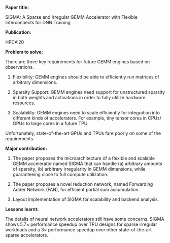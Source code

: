 **Paper title:**

SIGMA: A Sparse and Irregular GEMM Accelerator with Flexible Interconnects for
DNN Training

**Publication:**

HPCA’20

**Problem to solve:**

There are three key requirements for future GEMM engines based on observations.

1.  Flexibility: GEMM engines should be able to efficiently run matrices of
    arbitrary dimensions.

2.  Sparsity Support: GEMM engines need support for unstructured sparsity in
    both weights and activations in order to fully utilize hardware resources.

3.  Scalability: GEMM engines need to scale efficiently for integration into
    different kinds of accelerators. For example, tiny tensor cores in CPUs/
    GPUs to large cores in a future TPU.

Unfortunately, state-of-the-art GPUs and TPUs fare poorly on some of the
requirements.

**Major contribution:**

1.  The paper proposes the microarchitecture of a flexible and scalable GEMM
    accelerator named SIGMA that can handle (a) arbitrary amounts of sparsity,
    (b) arbitrary irregularity in GEMM dimensions, while guaranteeing close to
    full compute utilization.

2.  The paper proposes a novel reduction network, named Forwarding Adder Network
    (FAN), for efficient partial sum accumulation.

3.  Layout implementation of SIGMA for scalability and backend analysis.

**Lessons learnt:**

The details of neural network accelerators still have some concerns. SIGMA shows
5.7× performance speedup over TPU designs for sparse irregular workloads and a
3× performance speedup over other state-of-the-art sparse accelerators.
